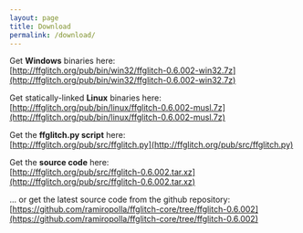```yaml
---
layout: page
title: Download
permalink: /download/
---
```


Get **Windows** binaries here:
<br />
[http://ffglitch.org/pub/bin/win32/ffglitch-0.6.002-win32.7z](http://ffglitch.org/pub/bin/win32/ffglitch-0.6.002-win32.7z)

Get statically-linked **Linux** binaries here:
<br />
[http://ffglitch.org/pub/bin/linux/ffglitch-0.6.002-musl.7z](http://ffglitch.org/pub/bin/linux/ffglitch-0.6.002-musl.7z)

Get the **ffglitch.py script** here:
<br />
[http://ffglitch.org/pub/src/ffglitch.py](http://ffglitch.org/pub/src/ffglitch.py)

Get the **source code** here:
<br />
[http://ffglitch.org/pub/src/ffglitch-0.6.002.tar.xz](http://ffglitch.org/pub/src/ffglitch-0.6.002.tar.xz)

... or get the latest source code from the github repository:
<br />
[https://github.com/ramiropolla/ffglitch-core/tree/ffglitch-0.6.002](https://github.com/ramiropolla/ffglitch-core/tree/ffglitch-0.6.002)
